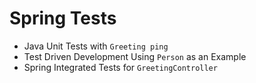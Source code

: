 # Spring Tests

* Java Unit Tests with `Greeting ping`
* Test Driven Development Using `Person` as an Example
* Spring Integrated Tests for `GreetingController`